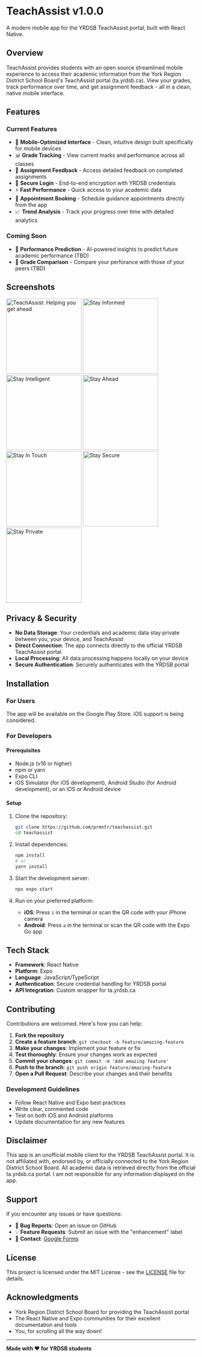 # TeachAssist v1.0.0

A modern mobile app for the YRDSB TeachAssist portal, built with React Native.

## Overview

TeachAssist provides students with an open source streamlined mobile experience to access their academic information from the York Region District School Board's TeachAssist portal (ta.yrdsb.ca). View your grades, track performance over time, and get assignment feedback - all in a clean, native mobile interface.

## Features

### Current Features
- 📱 **Mobile-Optimized Interface** - Clean, intuitive design built specifically for mobile devices
- 📊 **Grade Tracking** - View current marks and performance across all classes
- 📝 **Assignment Feedback** - Access detailed feedback on completed assignments
- 🔐 **Secure Login** - End-to-end encryption with YRDSB credentials
- ⚡ **Fast Performance** - Quick access to your academic data
- 📅 **Appointment Booking** - Schedule guidance appointments directly from the app
- 📈 **Trend Analysis** - Track your progress over time with detailed analytics

### Coming Soon
- 🔮 **Performance Prediction** - AI-powered insights to predict future academic performance (TBD)
- 🥇 **Grade Comparison** - Compare your perforance with those of your peers (TBD)

## Screenshots

<div class="flex items-center justify-center">
<img src="https://i.ibb.co/1J2y4p7T/1.png" alt="TeachAssist: Helping you get ahead" width="200"/>
<img src="https://i.ibb.co/S4H1fcrM/2.png" alt="Stay Informed" width="200"/>
<img src="https://i.ibb.co/5XYDRRPv/3.png" alt="Stay Intelligent" width="200"/>
<img src="https://i.ibb.co/Tx5MdRLZ/4.png" alt="Stay Ahead" width="200"/>
<img src="https://i.ibb.co/4nkP9tLk/5.png" alt="Stay In Touch" width="200"/>
<img src="https://i.ibb.co/tTZsL1Mg/6.png" alt="Stay Secure" width="200"/>
<img src="https://i.ibb.co/mdM1bN3/7.png" alt="Stay Private" width="200"/>
</div>

## Privacy & Security

- **No Data Storage**: Your credentials and academic data stay private between you, your device, and TeachAssist
- **Direct Connection**: The app connects directly to the official YRDSB TeachAssist portal
- **Local Processing**: All data processing happens locally on your device
- **Secure Authentication**: Securely authenticates with the YRDSB portal

## Installation

### For Users
The app will be available on the Google Play Store. iOS support is being considered.

### For Developers

#### Prerequisites
- Node.js (v16 or higher)
- npm or yarn
- Expo CLI
- iOS Simulator (for iOS development), Android Studio (for Android development), or an iOS or Android device

#### Setup
1. Clone the repository:
   ```bash
   git clone https://github.com/prmntr/teachassist.git
   cd teachassist
   ```

2. Install dependencies:
   ```bash
   npm install
   # or
   yarn install
   ```

3. Start the development server:
   ```bash
   npx expo start
   ```

4. Run on your preferred platform:
   - **iOS**: Press `i` in the terminal or scan the QR code with your iPhone camera
   - **Android**: Press `a` in the terminal or scan the QR code with the Expo Go app

## Tech Stack

- **Framework**: React Native
- **Platform**: Expo
- **Language**: JavaScript/TypeScript
- **Authentication**: Secure credential handling for YRDSB portal
- **API Integration**: Custom wrapper for ta.yrdsb.ca

## Contributing

Contributions are welcomed. Here's how you can help:

1. **Fork the repository**
2. **Create a feature branch**: `git checkout -b feature/amazing-feature`
3. **Make your changes**: Implement your feature or fix
4. **Test thoroughly**: Ensure your changes work as expected
5. **Commit your changes**: `git commit -m 'Add amazing feature'`
6. **Push to the branch**: `git push origin feature/amazing-feature`
7. **Open a Pull Request**: Describe your changes and their benefits

### Development Guidelines
- Follow React Native and Expo best practices
- Write clear, commented code
- Test on both iOS and Android platforms
- Update documentation for any new features

## Disclaimer

This app is an unofficial mobile client for the YRDSB TeachAssist portal. It is not affiliated with, endorsed by, or officially connected to the York Region District School Board. All academic data is retrieved directly from the official ta.yrdsb.ca portal. I am not responsible for any information displayed on the app.

## Support

If you encounter any issues or have questions:
- 🐛 **Bug Reports**: Open an issue on GitHub
- 💡 **Feature Requests**: Submit an issue with the "enhancement" label
- 📧 **Contact**: [Google Forms](https://forms.gle/BECBr8LqgtnzzHqS6)

## License

This project is licensed under the MIT License - see the [LICENSE](LICENSE) file for details.

## Acknowledgments

- York Region District School Board for providing the TeachAssist portal
- The React Native and Expo communities for their excellent documentation and tools
- You, for scrolling all the way down!

---

**Made with ❤️ for YRDSB students**
